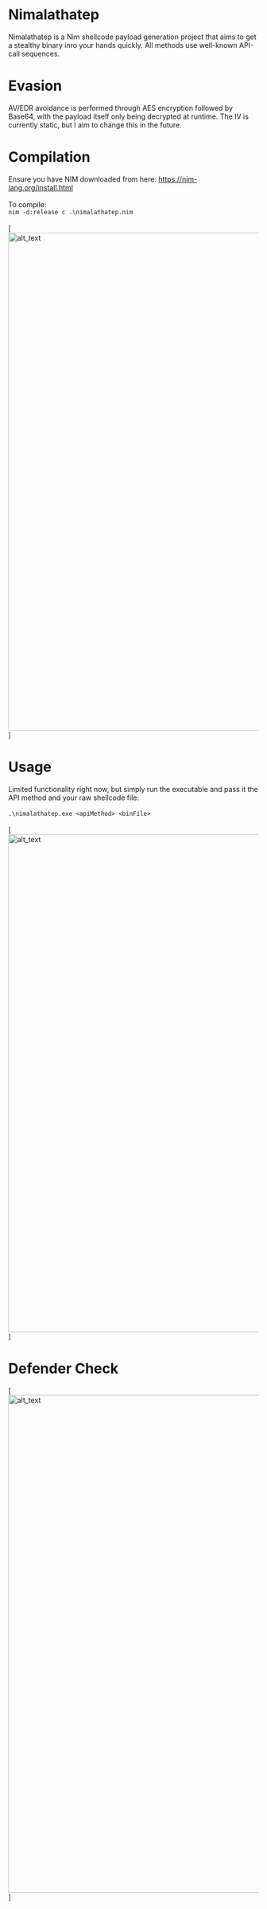 # Nimalathatep
Nimalathatep is a Nim shellcode payload generation project that aims to get a stealthy binary inro your hands quickly. All methods use well-known API-call sequences.

# Evasion
AV/EDR avoidance is performed through AES encryption followed by Base64, with the payload itself only being decrypted at runtime. The IV is currently static, but I aim to change this in the future. 

# Compilation
Ensure you have NIM downloaded from here: https://nim-lang.org/install.html </br>
</br>
To compile: </br>
```nim -d:release c .\nimalathatep.nim``` </br>
</br>
[<img alt="alt_text" width="1000" src="compilation.PNG" />]
</br>

# Usage
Limited functionality right now, but simply run the executable and pass it the API method and your raw shellcode file: </br> </br>
```.\nimalathatep.exe <apiMethod> <binFile>``` </br>
</br>
[<img alt="alt_text" width="1000" src="payload_creation.PNG" />]
</br>

# Defender Check
[<img alt="alt_text" width="1000" src="full-usage.gif" />]
